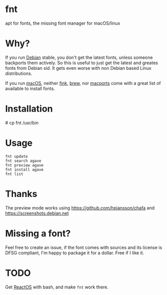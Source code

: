 # fnt
apt for fonts, the missing font manager for macOS/linux

# Why?

If you run [Debian](https://www.debian.org) stable, you don't get the latest fonts, unless someone backports them actively. So this is useful to just get the latest and greates fonts from Debian sid. It gets even worse with non Debian based Linux distributions.

If you run [macOS](https://www.next.com), neither [fink](https://www.finkproject.org), [brew](https://brew.sh), nor [macports](https://www.macports.org) come with a great list of available to install fonts.

# Installation

\# cp fnt /usr/bin

# Usage

```
fnt update
fnt search agave
fnt preview agave
fnt install agave
fnt list
```

# Thanks

The preview mode works using https://github.com/hpjansson/chafa and https://screenshots.debian.net

# Missing a font?

Feel free to create an issue, if the font comes with sources and its license is DFSG compliant, I'm happy to package it for a dollar. Free if I like it.

# TODO

Get [ReactOS](https://reactos.org) with bash, and make `fnt` work there.
